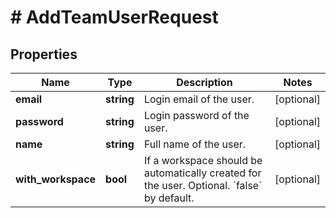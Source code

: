 # # AddTeamUserRequest

## Properties

Name | Type | Description | Notes
------------ | ------------- | ------------- | -------------
**email** | **string** | Login email of the user. | [optional]
**password** | **string** | Login password of the user. | [optional]
**name** | **string** | Full name of the user. | [optional]
**with_workspace** | **bool** | If a workspace should be automatically created for the user. Optional. &#x60;false&#x60; by default. | [optional]

